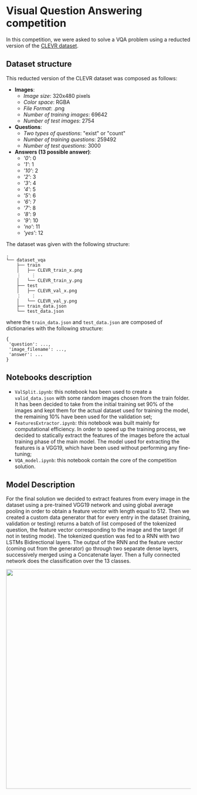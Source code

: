 # Visual Question Answering competition 
In this competition, we were asked to solve a VQA problem using a reducted version of the [CLEVR dataset](https://cs.stanford.edu/people/jcjohns/clevr/). 

## Dataset structure
This reducted version of the CLEVR dataset was composed as follows:
* **Images**:
  * *Image size*: 320x480 pixels
  * *Color space*: RGBA
  * *File Format*: .png
  * *Number of training images*: 69642
  * *Number of test images*: 2754
* **Questions**:
  * *Two types of questions*: "exist" or "count"
  * *Number of training questions*: 259492
  * *Number of test questions*: 3000
* **Answers (13 possible answer)**:
  * *'0'*: 0
  * *'1'*: 1
  * *'10'*: 2
  * *'2'*: 3
  * *'3'*: 4
  * *'4'*: 5
  * *'5'*: 6
  * *'6'*: 7
  * *'7'*: 8
  * *'8'*: 9
  * *'9'*: 10
  * *'no'*: 11
  * *'yes'*: 12

The dataset was given with the following structure:

```
.
└── dataset_vqa
    ├── train
    │   ├── CLEVR_train_x.png
    ⋮    ⋮
    │   └── CLEVR_train_y.png
    ├── test
    │   ├── CLEVR_val_x.png
    ⋮    ⋮
    │   └── CLEVR_val_y.png
    ├── train_data.json
    └── test_data.json
```
where the `train_data.json` and `test_data.json` are composed of dictionaries with the following structure:

```
{
 'question': ...,
 'image_filename': ..., 
 'answer': ...
}
```

## Notebooks description
* `ValSplit.ipynb`: this notebook has been used to create a `valid_data.json` with some random images chosen from the train folder. It has been decided to take from the initial training set 90% of the images and kept them for the actual dataset used for training the model, the remaining 10% have been used for the validation set;
* `FeaturesExtractor.ipynb`: this notebook was built mainly for computational efficiency. In order to speed up the training process, we decided to statically extract the features of the images before the actual training phase of the main model. The model used for extracting the features is a VGG19, which have been used without performing any fine-tuning;
* `VQA_model.ipynb`: this notebook contain the core of the competition solution.

## Model Description
For the final solution we decided to extract features from every image in the dataset using a pre-trained VGG19 network and using global average pooling in order to obtain a feature vector with length equal to 512. Then we created a custom data generator that for every entry in the dataset (training, validation or testing) returns a batch of list composed of the tokenized question, the feature vector corresponding to the image and the target (if not in testing mode). The tokenized question was fed to a RNN with two LSTMs Bidirectional layers. The output of the RNN and the feature vector (coming out from the generator) go through two separate dense layers, successively merged using a Concatenate layer. Then a fully connected network does the classification over the 13 classes.

<img src="https://user-images.githubusercontent.com/19633559/109686321-742cf380-7b82-11eb-91b3-ffaacb326df7.jpg" width=600>



